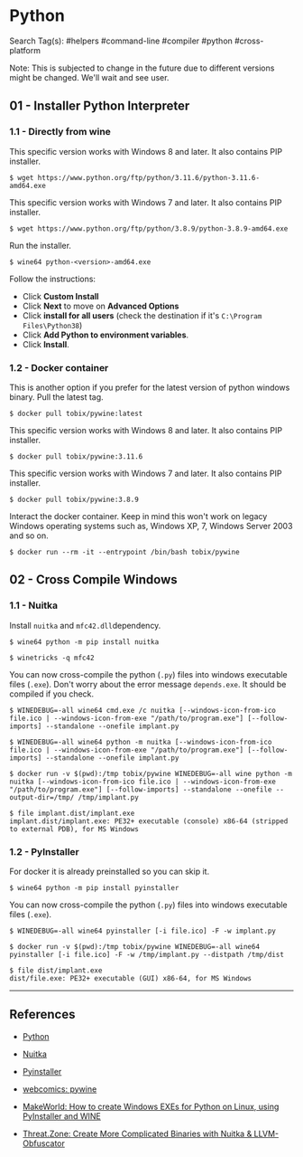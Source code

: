 # Python

Search Tag(s): #helpers #command-line #compiler #python #cross-platform

Note: This is subjected to change in the future due to different versions might be changed. We'll wait and see user.

## 01 - Installer Python Interpreter

### 1.1 - Directly from wine

This specific version works with Windows 8 and later. It also contains PIP installer.

```
$ wget https://www.python.org/ftp/python/3.11.6/python-3.11.6-amd64.exe
```

This specific version works with Windows 7 and later. It also contains PIP installer.

```
$ wget https://www.python.org/ftp/python/3.8.9/python-3.8.9-amd64.exe
```

Run the installer.

```
$ wine64 python-<version>-amd64.exe
```

Follow the instructions:
- Click **Custom Install**
- Click **Next** to move on **Advanced Options**
- Click **install for all users** (check the destination if it's `C:\Program Files\Python38`)
- Click **Add Python to environment variables**.
- Click **Install**.

### 1.2 - Docker container

This is another option if you prefer for the latest version of python windows binary. Pull the latest tag.

```
$ docker pull tobix/pywine:latest
```

This specific version works with Windows 8 and later. It also contains PIP installer.

```
$ docker pull tobix/pywine:3.11.6
```

This specific version works with Windows 7 and later. It also contains PIP installer.

```
$ docker pull tobix/pywine:3.8.9
```

Interact the docker container. Keep in mind this won't work on legacy Windows operating systems such as, Windows XP, 7, Windows Server 2003 and so on.

```
$ docker run --rm -it --entrypoint /bin/bash tobix/pywine
```

## 02 - Cross Compile Windows

### 1.1 - Nuitka

Install `nuitka` and `mfc42.dll`dependency. 

```
$ wine64 python -m pip install nuitka

$ winetricks -q mfc42
```

You can now cross-compile the python (`.py`) files into windows executable files (`.exe`). Don't worry about the error message `depends.exe`. It should be compiled if you check.

```
$ WINEDEBUG=-all wine64 cmd.exe /c nuitka [--windows-icon-from-ico file.ico | --windows-icon-from-exe "/path/to/program.exe"] [--follow-imports] --standalone --onefile implant.py

$ WINEDEBUG=-all wine64 python -m nuitka [--windows-icon-from-ico file.ico | --windows-icon-from-exe "/path/to/program.exe"] [--follow-imports] --standalone --onefile implant.py

$ docker run -v $(pwd):/tmp tobix/pywine WINEDEBUG=-all wine python -m nuitka [--windows-icon-from-ico file.ico | --windows-icon-from-exe "/path/to/program.exe"] [--follow-imports] --standalone --onefile --output-dir=/tmp/ /tmp/implant.py

$ file implant.dist/implant.exe 
implant.dist/implant.exe: PE32+ executable (console) x86-64 (stripped to external PDB), for MS Windows
```

### 1.2 - PyInstaller

For docker it is already preinstalled so you can skip it.

```
$ wine64 python -m pip install pyinstaller
```

You can now cross-compile the python (`.py`) files into windows executable files (`.exe`).

```
$ WINEDEBUG=-all wine64 pyinstaller [-i file.ico] -F -w implant.py

$ docker run -v $(pwd):/tmp tobix/pywine WINEDEBUG=-all wine64 pyinstaller [-i file.ico] -F -w /tmp/implant.py --distpath /tmp/dist

$ file dist/implant.exe 
dist/file.exe: PE32+ executable (GUI) x86-64, for MS Windows
```

---
## References

- [Python](https://python.org)

- [Nuitka](https://nuitka.net/)

- [Pyinstaller](https://pyinstaller.org/en/stable/)

- [webcomics: pywine](https://github.com/webcomics/pywine)

- [MakeWorld: How to create Windows EXEs for Python on Linux, using PyInstaller and WINE](https://www.makeworld.space/2021/10/linux-wine-pyinstaller.html)

- [Threat.Zone: Create More Complicated Binaries with Nuitka & LLVM-Obfuscator](https://blog.threat.zone/create-more-complicated-binaries-with-nuitka-llvm-obfuscator/)